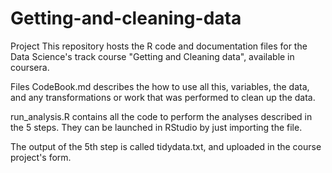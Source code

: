 # Getting-and-cleaning-data
Project
This repository hosts the R code and documentation files for the Data Science's track course "Getting and Cleaning data", available in coursera.

Files
CodeBook.md describes the how to use all this, variables, the data, and any transformations or work that was performed to clean up the data.

run_analysis.R contains all the code to perform the analyses described in the 5 steps. They can be launched in RStudio by just importing the file.

The output of the 5th step is called tidydata.txt, and uploaded in the course project's form.

